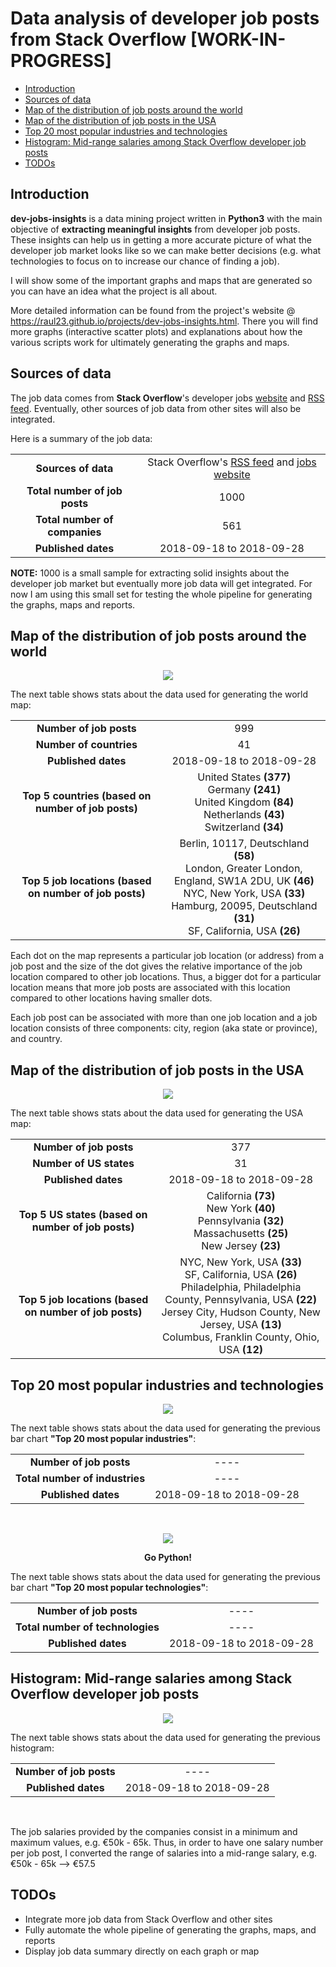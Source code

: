 # Data analysis of developer job posts from Stack Overflow [WORK-IN-PROGRESS]

<!-- TOC depthFrom:2 depthTo:6 withLinks:1 updateOnSave:1 orderedList:0 -->

- [Introduction](#introduction)
- [Sources of data](#sources-of-data)
- [Map of the distribution of job posts around the world](#map-of-the-distribution-of-job-posts-around-the-world)
- [Map of the distribution of job posts in the USA](#map-of-the-distribution-of-job-posts-in-the-usa)
- [Top 20 most popular industries and technologies](#top-20-most-popular-industries-and-technologies)
- [Histogram: Mid-range salaries among Stack Overflow developer job posts](#histogram-mid-range-salaries-among-stack-overflow-developer-job-posts)
- [TODOs](#todos)

<!-- /TOC -->

## Introduction
**dev-jobs-insights** is a data mining project written in **Python3** with the
main objective of **extracting meaningful insights** from developer job posts.
These insights can help us in getting a more accurate picture of what the
developer job market looks like so we can make better decisions (e.g. what
technologies to focus on to increase our chance of finding a job).

I will show some of the important graphs and maps that are generated so you can
have an idea what the project is all about.

More detailed information can be found from the project's website @
https://raul23.github.io/projects/dev-jobs-insights.html. There you will find
more graphs (interactive scatter plots) and explanations about how the various
scripts work for ultimately generating the graphs and maps.

## Sources of data
The job data comes from **Stack Overflow**'s developer jobs
[website](https://stackoverflow.com/jobs) and
[RSS feed](https://stackoverflow.com/jobs/feed). Eventually, other sources of
job data from other sites will also be integrated.

Here is a summary of the job data:  
<table>
    <tr>
        <td align="center"><b>Sources of data</b></td>
        <td align="center">Stack Overflow's <a href="https://stackoverflow.com/jobs/feed">RSS feed</a> and <a href="https://stackoverflow.com/jobs">jobs website</a></td>
    </tr>
    <tr>
        <td align="center"><b>Total number of job posts</b></td>
        <td align="center">1000</td>
    </tr>
    <tr>
        <td align="center"><b>Total number of companies</b></td>
        <td align="center">561</td>
    </tr>
    <tr>
        <td align="center"><b>Published dates</b></td>
        <td align="center">2018-09-18 to 2018-09-28</td>
    </tr>
</table>

**NOTE:** 1000 is a small sample for extracting solid insights about the
developer job market but eventually more job data will get integrated. For now
I am using this small set for testing the whole pipeline for generating the
graphs, maps and reports.

## Map of the distribution of job posts around the world
<p align="center"><img src="https://bit.ly/2OvqmLG"/></p>
<p align="center"></p>

The next table shows stats about the data used for generating the world map:   
<table>
    <tr>
        <td align="center"><b>Number of job posts</b></td>
        <td align="center">999</td>
    </tr>
    <tr>
        <td align="center"><b>Number of countries</b></td>
        <td align="center">41</td>
    </tr>
    <tr>
        <td align="center"><b>Published dates</b></td>
        <td align="center">2018-09-18 to 2018-09-28</td>
    </tr>
    <tr>
        <td align="center"><b>Top 5 countries (based on number of job posts)</b></td>
        <td align="center">
          United States <b>(377)</b> <br/>
          Germany <b>(241)</b> <br/>
          United Kingdom <b>(84)</b> <br/>
          Netherlands <b>(43)</b> <br/>
          Switzerland <b>(34)</b></td>
    </tr>
    <tr>
        <td align="center"><b>Top 5 job locations (based on number of job posts)</b></td>
        <td align="center">
        Berlin, 10117, Deutschland <b>(58)</b> <br/>
        London, Greater London, England, SW1A 2DU, UK <b>(46)</b> <br/>
        NYC, New York, USA <b>(33)</b> <br/>
        Hamburg, 20095, Deutschland <b>(31)</b> <br/>
        SF, California, USA <b>(26)</td>
    </tr>
</table>

Each dot on the map represents a particular job location (or address) from a job
post and the size of the dot gives the relative importance of the job location
compared to other job locations. Thus, a bigger dot for a particular location
means that more job posts are associated with this location compared to other
locations having smaller dots.

Each job post can be associated with more than one job location and a job
location consists of three components: city, region (aka state or province), and
country.

## Map of the distribution of job posts in the USA
<p align="center"><img src="https://bit.ly/2OEA7Y2"/></p>
<p align="center"></p>

The next table shows stats about the data used for generating the USA map:   
<table>
    <tr>
        <td align="center"><b>Number of job posts</b></td>
        <td align="center">377</td>
    </tr>
    <tr>
        <td align="center"><b>Number of US states</b></td>
        <td align="center">31</td>
    </tr>
    <tr>
        <td align="center"><b>Published dates</b></td>
        <td align="center">2018-09-18 to 2018-09-28</td>
    </tr>
    <tr>
        <td align="center"><b>Top 5 US states (based on number of job posts)</b></td>
        <td align="center">
        California <b>(73)</b> <br/>
        New York <b>(40)</b> <br/>
        Pennsylvania <b>(32)</b> <br/>
        Massachusetts <b>(25)</b> <br/>
        New Jersey <b>(23)</b></td>
    </tr>
    <tr>
        <td align="center"><b>Top 5 job locations (based on number of job posts)</b></td>
        <td align="center">
        NYC, New York, USA <b>(33)</b> <br/>
        SF, California, USA <b>(26)</b> <br/>
        Philadelphia, Philadelphia County, Pennsylvania, USA <b>(22)</b> <br>
        Jersey City, Hudson County, New Jersey, USA <b>(13)</b> <br/>
        Columbus, Franklin County, Ohio, USA <b>(12)</b></td>
    </tr>
</table>

## Top 20 most popular industries and technologies
<p align="center"><img src="https://bit.ly/2P87UG2"/></p>
<p align="center"></p>

The next table shows stats about the data used for generating the previous bar
chart **"Top 20 most popular industries"**:  
<table>
    <tr>
        <td align="center"><b>Number of job posts</b></td>
        <td align="center">----</td>
    </tr>
    <tr>
        <td align="center"><b>Total number of industries</b></td>
        <td align="center">----</td>
    </tr>
    <tr>
        <td align="center"><b>Published dates</b></td>
        <td align="center">2018-09-18 to 2018-09-28</td>
    </tr>
</table>

<br/>

<p align="center"><img src="https://bit.ly/2QsCMRL"/></p>
<p align="center"><b>Go Python!</b></p>

The next table shows stats about the data used for generating the previous bar
chart **"Top 20 most popular technologies"**:  
<table>
    <tr>
        <td align="center"><b>Number of job posts</b></td>
        <td align="center">----</td>
    </tr>
    <tr>
        <td align="center"><b>Total number of technologies</b></td>
        <td align="center">----</td>
    </tr>
    <tr>
        <td align="center"><b>Published dates</b></td>
        <td align="center">2018-09-18 to 2018-09-28</td>
    </tr>
</table>

## Histogram: Mid-range salaries among Stack Overflow developer job posts
<p align="center"><img src="https://bit.ly/2xYAbs2"/></p>
<p align="center"></p>

The next table shows stats about the data used for generating the previous histogram:
<table>
    <tr>
        <td align="center"><b>Number of job posts</b></td>
        <td align="center">----</td>
    </tr>
    <tr>
        <td align="center"><b>Published dates</b></td>
        <td align="center">2018-09-18 to 2018-09-28</td>
    </tr>
</table>

<br/>

The job salaries provided by the companies consist in a minimum and maximum
values, e.g. €50k - 65k. Thus, in order to have one salary number per job post,
I converted the range of salaries into a mid-range salary, e.g. €50k - 65k -->
€57.5

## TODOs
- Integrate more job data from Stack Overflow and other sites
- Fully automate the whole pipeline of generating the graphs, maps, and reports
- Display job data summary directly on each graph or map
